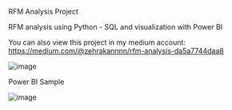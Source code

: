 RFM Analysis Project

RFM analysis using Python - SQL and visualization with Power BI

You can also view this project in my medium account: https://medium.com/@zehrakannnn/rfm-analysis-da5a7744daa8

![image](https://github.com/user-attachments/assets/46d06fba-9695-4a50-86da-7063dc82395d)

Power BI Sample

![image](https://github.com/user-attachments/assets/f4b6ca45-0fd2-4c11-83dc-e85c05a70c1e)

